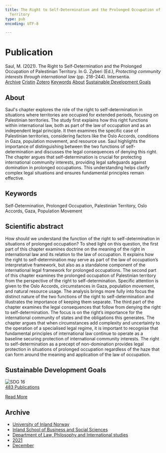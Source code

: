 ```yaml
---
title: The Right to Self-Determination and the Prolonged Occupation of Palestinian
  Territory
type: pub
encoding: UTF-8

---
```

<h1>Publication</h1>
<article id="csl-bib-container-PSAPQ5QC" class="csl-bib-container">
  <div class="csl-bib-body"> <div class="csl-entry">Saul, M. (2021). The Right to Self-Determination and the Prolonged Occupation of Palestinian Territory. In G. Zyberi (Ed.), <i>Protecting community interests through international law</i> (pp. 218–244). Intersentia.</div> </div>
  <div class="csl-bib-buttons">
    <a href="#taxonomy-article-PSAPQ5QC" alt="archive" class="csl-bib-button">Archive</a>
    <a href="https://app.cristin.no/results/show.jsf?id=1963118" alt="Cristin" class="csl-bib-button">Cristin</a>
    <a href="http://zotero.org/groups/5881554/items/PSAPQ5QC" alt="Zotero" class="csl-bib-button">Zotero</a>
    <a href="#keywords-article-PSAPQ5QC" alt="keywords" class="csl-bib-button">Keywords</a>
    <a href="#about-article-PSAPQ5QC" alt="about_pub" class="csl-bib-button">About</a>
    <a href="#sdg-article-PSAPQ5QC" alt="sdg" class="csl-bib-button">Sustainable Development Goals</a>
  </div>
  <div id="csl-bib-meta-container-PSAPQ5QC"></div>
</article>
<div id="csl-bib-meta-PSAPQ5QC" class="csl-bib-meta">
  <article id="about-article-PSAPQ5QC" class="about_pub-article">
    <h1>About</h1>
    Saul's chapter explores the role of the right to self-determination in situations where territories are occupied for extended periods, focusing on Palestinian territories. The study first explains how this right functions within international law, both as part of the law of occupation and as an independent legal principle. It then examines the specific case of Palestinian territories, considering factors like the Oslo Accords, conditions in Gaza, population movement, and resource use. Saul highlights the importance of distinguishing between the two functions of self-determination and discusses the legal consequences of denying this right. The chapter argues that self-determination is crucial for protecting international community interests, providing legal safeguards against domination in prolonged occupations. This understanding helps clarify complex legal situations and ensures fundamental principles remain effective.
  </article>
  <article id="keywords-article-PSAPQ5QC" class="keywords-article">
    <h1>Keywords</h1>
    Self-Determination, Prolonged Occupation, Palestinian Territory, Oslo Accords, Gaza, Population Movement
  </article>
  <article id="abstract-article-PSAPQ5QC" class="abstract-article">
    <h1>Scientific abstract</h1>
    How should we understand the function of the right to self-determination in situations of prolonged occupation? To shed light on this question, the first part of this chapter examines doctrine on the meaning of the right in international law and its relation to the law of occupation. It explains how the right to self-determination may serve as part of the law of occupation’s interpretative framework, but also as a standalone component of the international legal framework for prolonged occupations. The second part of this chapter examines the prolonged occupation of Palestinian territory from the perspective of the right to self-determination. Specific attention is given to the Oslo Accords, circumstances in Gaza, population movement, and natural resource usage. The analysis brings more fully into focus the distinct nature of the two functions of the right to self-determination and illustrates the importance of keeping them separate. The third part of the chapter examines the legal consequences that follow from denying the right to self-determination. The focus is on the right’s importance for the international community of states and the obligations this generates. 
The chapter argues that when circumstances add complexity and uncertainty to the operation of a specialised legal regime, it is important to recognise that fundamental principles of international law continue to operate as a baseline securing protection of international community interests. The right to self-determination as a precept of non-domination provides legal protection in situations of prolonged occupation regardless of the haze that can form around the meaning and application of the law of occupation.
  </article>
  <article id="sdg-article-PSAPQ5QC" class="sdg-article">
    <h1>Sustainable Development Goals</h1>
    <div class="sdg-container"><div id="sdg16" class="sdg">
        <img src="{{< params subfolder >}}images/sdg/sdg16_en.png" class="image" alt="SDG 16">
        <div class="sdg-overlay">
          <a href="{{< params subfolder >}}en/archive/?sdg=16#archive" class="sdg-publication-count"><span>483</span> Publications</a>
          <p><a href="https://sdgs.un.org/goals/goal16" class="sdg-read-more">Read More</a></p>
        </div>
      </div></div>
  </article>
  <article id="taxonomy-article-PSAPQ5QC" class="taxonomy-article">
    <h1>Archive</h1>
    <ul>
      <li><a href="{{< params subfolder >}}en/archive/?key=3DCRN523">University of Inland Norway</a></li>
      <li><a href="{{< params subfolder >}}en/archive/?key=DU8Q9LN9">Inland School of Business and Social Sciences</a></li>
      <li><a href="{{< params subfolder >}}en/archive/?key=ITYAG68H">Department of Law, Philosophy and International studies</a></li>
      <li><a href="{{< params subfolder >}}en/archive/?key=VFX285I3">2021</a></li>
      <li><a href="{{< params subfolder >}}en/archive/?key=SLUXB9NW">December</a></li>
    </ul>
  </article>
</div>
